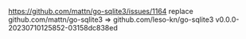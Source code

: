 
https://github.com/mattn/go-sqlite3/issues/1164
replace github.com/mattn/go-sqlite3 => github.com/leso-kn/go-sqlite3 v0.0.0-20230710125852-03158dc838ed